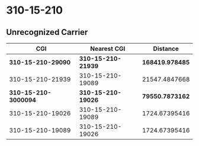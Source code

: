 # 310-15-210
## Unrecognized Carrier


| CGI | Nearest CGI | Distance |
|-----|-------------|----------|
| **310-15-210-29090** | **310-15-210-21939** | **168419.978485** |
| 310-15-210-21939 | 310-15-210-19089 | 21547.4847668 |
| **310-15-210-3000094** | **310-15-210-19026** | **79550.7873162** |
| 310-15-210-19026 | 310-15-210-19089 | 1724.67395416 |
| 310-15-210-19089 | 310-15-210-19026 | 1724.67395416 |
